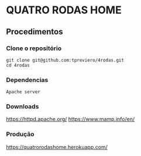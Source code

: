 # QUATRO RODAS HOME

## Procedimentos
### Clone o repositório

```console
git clone git@github.com:tpreviero/4rodas.git
cd 4rodas
```

### Dependencias
```console
Apache server
```

### Downloads
https://httpd.apache.org/
https://www.mamp.info/en/


### Produção
https://quatrorodashome.herokuapp.com/
